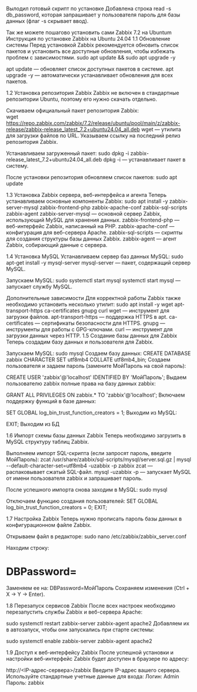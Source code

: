 Вылодил готовый скрипт по установке
Добавлена строка read -s db_password, которая запрашивает у пользователя пароль для базы данных (флаг -s скрывает ввод).

Так же можете пошагово установить сами Zabbix 7.2 на Ubuntum
Инструкция по установке Zabbix на Ubuntu 24.04
1.1 Обновление системы
Перед установкой Zabbix рекомендуется обновить список пакетов и установить все доступные обновления, чтобы избежать проблем с зависимостями.
sudo apt update && sudo apt upgrade -y

apt update — обновляет список доступных пакетов в системе.
apt upgrade -y — автоматически устанавливает обновления для всех пакетов.

1.2 Установка репозитория Zabbix
Zabbix не включен в стандартные репозитории Ubuntu, поэтому его нужно скачать отдельно.

Скачиваем официальный пакет репозитория Zabbix: </br>
wget https://repo.zabbix.com/zabbix/7.2/release/ubuntu/pool/main/z/zabbix-release/zabbix-release_latest_7.2+ubuntu24.04_all.deb
wget — утилита для загрузки файлов по URL.
Указываем ссылку на последний релиз репозитория Zabbix.

Устанавливаем загруженный пакет:
sudo dpkg -i zabbix-release_latest_7.2+ubuntu24.04_all.deb
dpkg -i — устанавливает пакет в систему.

После установки репозитория обновляем список пакетов:
sudo apt update

1.3 Установка Zabbix сервера, веб-интерфейса и агента
Теперь устанавливаем основные компоненты Zabbix:
sudo apt install -y zabbix-server-mysql zabbix-frontend-php zabbix-apache-conf zabbix-sql-scripts zabbix-agent
zabbix-server-mysql — основной сервер Zabbix, использующий MySQL для хранения данных.
zabbix-frontend-php — веб-интерфейс Zabbix, написанный на PHP.
zabbix-apache-conf — конфигурация для веб-сервера Apache.
zabbix-sql-scripts — скрипты для создания структуры базы данных Zabbix.
zabbix-agent — агент Zabbix, собирающий данные с сервера.

1.4 Установка MySQL
Устанавливаем сервер баз данных MySQL:
sudo apt-get install -y mysql-server
mysql-server — пакет, содержащий сервер MySQL.

Запускаем MySQL:
sudo systemctl start mysql
systemctl start mysql — запускает службу MySQL.

Дополнительные зависимости
Для корректной работы Zabbix также необходимо установить несколько утилит:
sudo apt install -y wget apt-transport-https ca-certificates gnupg curl
wget — инструмент для загрузки файлов.
apt-transport-https — поддержка HTTPS в apt.
ca-certificates — сертификаты безопасности для HTTPS.
gnupg — инструменты для работы с GPG-ключами.
curl — инструмент для загрузки данных через HTTP.
1.5 Создание базы данных для Zabbix
Теперь создадим базу данных и пользователя для Zabbix.

Запускаем MySQL:
sudo mysql
Создаем базу данных:
CREATE DATABASE zabbix CHARACTER SET utf8mb4 COLLATE utf8mb4_bin;
Создаем пользователя и задаем пароль (замените МойПароль на свой пароль):

CREATE USER 'zabbix'@'localhost' IDENTIFIED BY 'МойПароль';
Выдаем пользователю zabbix полные права на базу данных zabbix:

GRANT ALL PRIVILEGES ON zabbix.* TO 'zabbix'@'localhost';
Включаем поддержку функций в базе данных:

SET GLOBAL log_bin_trust_function_creators = 1;
Выходим из MySQL:

EXIT;
Выходим из БД


1.6 Импорт схемы базы данных Zabbix
Теперь необходимо загрузить в MySQL структуру таблиц Zabbix.

Выполняем импорт SQL-скрипта (если запросят пароль, введите МойПароль):
zcat /usr/share/zabbix/sql-scripts/mysql/server.sql.gz | mysql --default-character-set=utf8mb4 -uzabbix -p zabbix
zcat — распаковывает сжатый SQL-файл.
mysql -uzabbix -p — запускает MySQL от имени пользователя zabbix и запрашивает пароль.

После успешного импорта снова заходим в MySQL:
sudo mysql

Отключаем функцию создания пользователей:
SET GLOBAL log_bin_trust_function_creators = 0;
EXIT;


1.7 Настройка Zabbix
Теперь нужно прописать пароль базы данных в конфигурационном файле Zabbix.

Открываем файл в редакторе:
sudo nano /etc/zabbix/zabbix_server.conf

Находим строку:
# DBPassword=
Заменяем ее на:
DBPassword=МойПароль
Сохраняем изменения (Ctrl + X → Y → Enter).

1.8 Перезапуск сервисов Zabbix
После всех настроек необходимо перезапустить службы Zabbix и веб-сервера Apache:

sudo systemctl restart zabbix-server zabbix-agent apache2
Добавляем их в автозапуск, чтобы они запускались при старте системы:

sudo systemctl enable zabbix-server zabbix-agent apache2


1.9 Доступ к веб-интерфейсу Zabbix
После успешной установки и настройки веб-интерфейс Zabbix будет доступен в браузере по адресу:

http://<IP-адрес-сервера>/zabbix
Введите IP-адрес вашего сервера.
Используйте стандартные учетные данные для входа:
Логин: Admin
Пароль: zabbix
